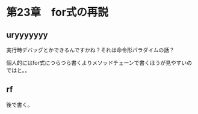 # 第23章　for式の再説

## uryyyyyyy

実行時デバッグとかできるんですかね？それは命令形パラダイムの話？

個人的にはfor式につらつら書くよりメソッドチェーンで書くほうが見やすいのではと。。


## rf

後で書く。


